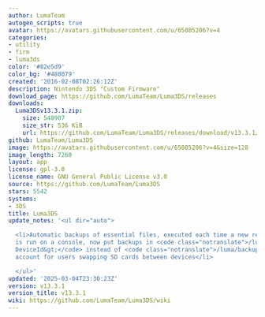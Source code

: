 ```yaml
---
author: LumaTeam
autogen_scripts: true
avatar: https://avatars.githubusercontent.com/u/65085206?v=4
categories:
- utility
- firm
- luma3ds
color: '#82e5d9'
color_bg: '#488079'
created: '2016-02-08T02:26:12Z'
description: Nintendo 3DS "Custom Firmware"
download_page: https://github.com/LumaTeam/Luma3DS/releases
downloads:
  Luma3DSv13.3.1.zip:
    size: 548907
    size_str: 536 KiB
    url: https://github.com/LumaTeam/Luma3DS/releases/download/v13.3.1/Luma3DSv13.3.1.zip
github: LumaTeam/Luma3DS
image: https://avatars.githubusercontent.com/u/65085206?v=4&size=128
image_length: 7260
layout: app
license: gpl-3.0
license_name: GNU General Public License v3.0
source: https://github.com/LumaTeam/Luma3DS
stars: 5542
systems:
- 3DS
title: Luma3DS
update_notes: '<ul dir="auto">

  <li>Automatic backups of essential files, executed each time a new release of Luma3DS
  is run on a console, now put backups in <code class="notranslate">/luma/backups/&lt;8-hex-digit
  DeviceId&gt;</code> instead of <code class="notranslate">/luma/backups/</code> to
  account for users swapping SD cards between devices</li>

  </ul>'
updated: '2025-03-04T23:30:23Z'
version: v13.3.1
version_title: v13.3.1
wiki: https://github.com/LumaTeam/Luma3DS/wiki
---
```

